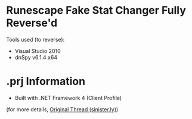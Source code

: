 # Runescape Fake Stat Changer Fully Reverse'd

Tools used (to reverse):
- Visual Studio 2010
- dnSpy v6.1.4 x64

# .prj Information
- Built with .NET Framework 4 (Client Profile)

(for more details, [Original Thread (sinister.ly)](temp))
